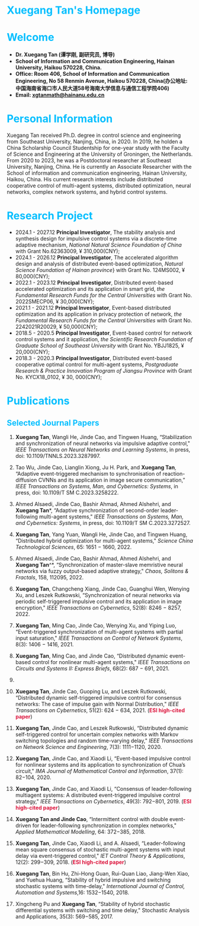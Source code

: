 # <font color=DeepSkyBlue>Xuegang Tan's  Homepage</font>

# <font color=DeepSkyBlue>Welcome</font>
 - **Dr. Xuegang Tan (谭学刚, 副研究员, 博导)**
 -  **School of Information and Communication Engineering, Hainan University, Haikou 570228, China.**
 -  **Office: Room 406, School of Information and Communication Engineering, No 58 Renmin Avenue, Haikou 570228, China(办公地址: 中国海南省海口市人民大道58号海南大学信息与通信工程学院406)**
 -  **Email: xgtanmath@hainanu.edu.cn**

# <font color=DeepSkyBlue> Personal Information</font>
  Xuegang Tan received Ph.D. degree in control science and engineering from Southeast University, Nanjing, China, in 2020. In 2019, he holden a China Scholarship Council Studentship for one-year study with the Faculty of Science and Engineering at the University of Groningen, the Netherlands. From  2020 to 2023, he was a Postdoctoral researcher at Southeast University, Nanjing, China. He is currently an Associate Researcher with the School of information and communication engineering, Hainan University, Haikou, China. His current research interests include distributed cooperative control of multi-agent systems, distributed optimization, neural networks, complex network systems, and hybrid control systems.

# <font color=DeepSkyBlue> Research Project</font>
 - 2024.1 - 2027.12   **Principal Investigator**, The stability analysis and synthesis design for impulsive control systems via a discrete-time adaptive mechanism, *National Natural Science Foundation of China* with Grant No.62363009, ¥ 310,000(CNY);
 - 2024.1 - 2026.12 **Principal Investigator**, The accelerated algorithm design and analysis of distributed event-based optimization, *Natural Science Foundation of Hainan province*} with Grant No. 124MS002, ¥ 80,000(CNY);
 - 2022.1 - 2023.12 **Principal Investigator**, Distributed event-based accelerated optimization and its application in smart grid, *the Fundamental Research Funds for the Central Universities* with Grant No. 2022SMECP06, ¥ 30,000(CNY);
 - 2021.1 - 2021.12 **Principal Investigator**, Event-based distributed optimization and its application in privacy protection of network, *the Fundamental Research Funds for the Central Universities* with Grant No. 2242021R20029, ¥ 50,000(CNY);
 - 2018.5 - 2020.5 **Principal Investigator**, Event-based control for network control systems and it application, *the Scientific Research Foundation of Graduate School of Southeast University* with Grant No. YBJJ1825, ¥ 20,000(CNY);	
 - 2018.3 - 2020.3 **Principal Investigator**, Distributed event-based cooperative optimal control for multi-agent systems, *Postgraduate Research & Practice Innovation Program of Jiangsu Province* with Grant No. KYCX18_0102, ¥ 30, 000(CNY);

# <font color=DeepSkyBlue> Publications</font>
## <font color=DeepSkyBlue> Selected Journal Papers</font>
 1. **Xuegang Tan**, Wangli He, Jinde Cao, and Tingwen Huang, “Stabilization and synchronization of neural networks via impulsive adaptive control," *IEEE Transactions on Neural Networks and Learning Systems*, in press, doi: 10.1109/TNNLS.2023.3287997.

 2. Tao Wu, Jinde Cao, Lianglin Xiong, Ju H. Park, and **Xuegang Tan**, “Adaptive event-triggered mechanism to synchronisation of reaction-diffusion CVNNs and its application in image secure communication,” *IEEE Transactions on Systems, Man, and Cybernetics: Systems*, in press, doi: 10.1109/T SM C.2023.3258222.

 4. Ahmed Alsaedi, Jinde Cao, Bashir Ahmad, Ahmed Alshehri, and **Xuegang Tan***, “Adaptive synchronization of second-order leader-following multi-agent systems," *IEEE Transactions on Systems, Man, and Cybernetics: Systems*, in press, doi: 10.1109/T SM C.2023.3272527.

 5. **Xuegang Tan**, Yang Yuan, Wangli He, Jinde Cao, and Tingwen Huang, “Distributed hybrid optimization for multi-agent systems," *Science China Technological Sciences*, 65: 1651 − 1660, 2022.

 6. Ahmed Alsaedi, Jinde Cao, Bashir Ahmad, Ahmed Alshehri, and **Xuegang Tan**^*, “Synchronization of master-slave memristive neural networks via fuzzy output-based adaptive strategy," *Chaos, Solitons & Fractals*, 158, 112095, 2022.

 7. **Xuegang Tan**, Changcheng Xiang, Jinde Cao, Guanghui Wen, Wenying Xu, and Leszek Rutkowski, “Synchronization of neural networks via periodic self-triggered impulsive control and its application in image encryption," *IEEE Transactions on Cybernetics*, 52(8): 8246 − 8257, 2022.

 8. **Xuegang Tan**, Ming Cao, Jinde Cao, Wenying Xu, and Yiping Luo, “Event-triggered synchronization of multi-agent systems with partial input saturation," *IEEE Transactions on Control of Network Systems*, 8(3): 1406 − 1416, 2021.
 
 9. **Xuegang Tan**, Ming Cao, and Jinde Cao, “Distributed dynamic event-based control for nonlinear multi-agent systems," *IEEE Transactions on Circuits and Systems II: Express Briefs*, 68(2): 687 − 691, 2021.
 10. 
 11. **Xuegang Tan**, Jinde Cao, Guoping Lu, and Leszek Rutkowski, “Distributed dynamic self-triggered impulsive control for consensus networks: The case of impulse gain with Normal Distribution," *IEEE Transactions on Cybernetics*, 51(2): 624 − 634, 2021. (<font color=Crimson>**ESI high-cited paper**</font>)

 12. **Xuegang Tan**, Jinde Cao, and Leszek Rutkowski, “Distributed dynamic self-triggered control for uncertain complex networks with Markov switching topologies and random time-varying delay," *IEEE Transactions on Network Science and Engineering*, 7(3): 1111−1120, 2020.

 13. **Xuegang Tan**, Jinde Cao, and Xiaodi Li, “Event-based impulsive control for nonlinear systems and its application to synchronization of Chua’s circuit," *IMA Journal of Mathematical Control and Information*, 37(1): 82−104, 2020.

 14. **Xuegang Tan**, Jinde Cao, and Xiaodi Li, “Consensus of leader-following multiagent systems: A distributed event-triggered impulsive control strategy," *IEEE Transactions on Cybernetics*, 49(3): 792−801, 2019. (<font color=Crimson>**ESI high-cited paper**</font>)

 15. **Xuegang Tan and Jinde Cao**, “Intermittent control with double event-driven for leader-following synchronization in complex networks," *Applied Mathematical Modelling*, 64: 372−385, 2018.

 16. **Xuegang Tan**, Jinde Cao, Xiaodi Li, and A. Alsaedi, “Leader-following mean square consensus of stochastic multi-agent systems with input delay via event-triggered control," *IET Control Theory & Applications*, 12(2): 299−309, 2018. (<font color=Crimson>**ESI high-cited paper**</font>)
 
 17. **Xuegang Tan**, Bin Hu, Zhi-Hong Guan, Rui-Quan Liao, Jiang-Wen Xiao, and Yuehua Huang, “Stability of hybrid impulsive and switching stochastic systems with time-delay," *International Journal of Control, Automation and Systems*,16: 1532−1540, 2018.
 
 18. Xingcheng Pu and **Xuegang Tan**, “Stability of hybrid stochastic differential systems with switching and time delay," Stochastic Analysis and Applications, 35(3): 569−585, 2017.

